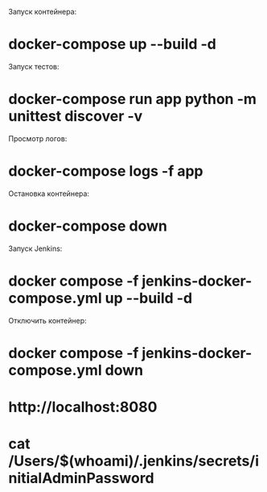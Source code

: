 Запуск контейнера:

# docker-compose up --build -d

Запуск тестов:

# docker-compose run app python -m unittest discover -v

Просмотр логов:

# docker-compose logs -f app

Остановка контейнера:

# docker-compose down

Запуск Jenkins:

# docker compose -f jenkins-docker-compose.yml up --build -d

Отключить контейнер:

# docker compose -f jenkins-docker-compose.yml down

# http://localhost:8080

# cat /Users/$(whoami)/.jenkins/secrets/initialAdminPassword